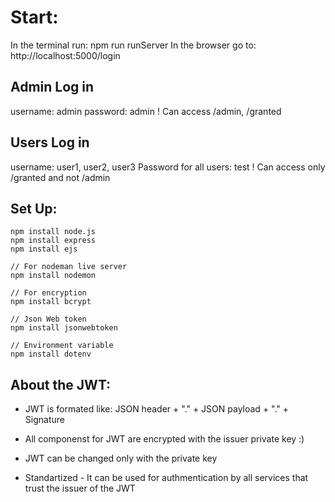 # Start:
In the terminal run: npm run runServer
In the browser go to: http://localhost:5000/login

## Admin Log in
username: admin
password: admin
! Can access /admin, /granted

## Users Log in
username: user1, user2, user3
Password for all users: test 
! Can access only /granted and not /admin

## Set Up:
```
npm install node.js
npm install express
npm install ejs

// For nodeman live server
npm install nodemon

// For encryption
npm install bcrypt

// Json Web token
npm install jsonwebtoken

// Environment variable
npm install dotenv
```

## About the JWT:
- JWT is formated like:
JSON header + "." + JSON payload + "." + Signature

- All componenst for JWT are encrypted with the issuer private key :)

- JWT can be changed only with the private key

- Standartized - It can be used for authmentication by all services that trust the issuer of the JWT